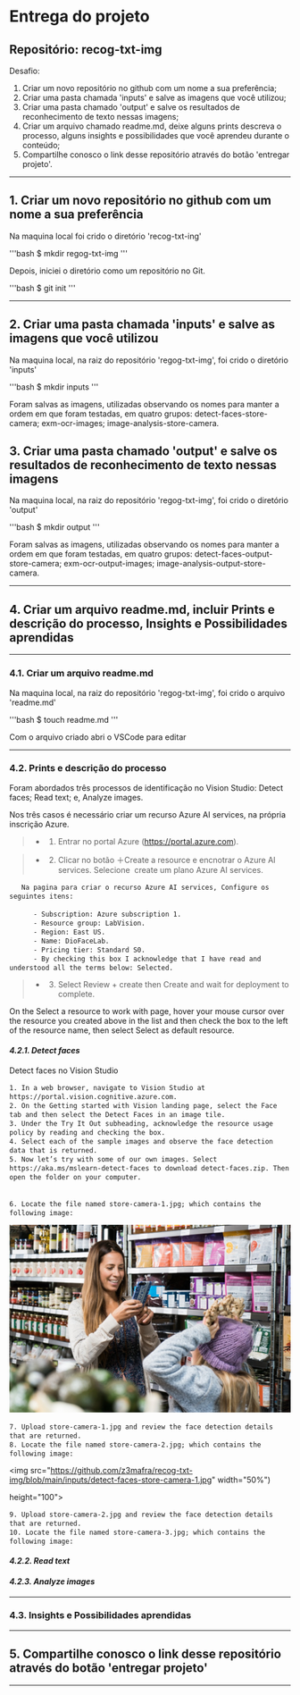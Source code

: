 # Entrega do projeto

## Repositório: recog-txt-img

Desafio:

1. Criar um novo repositório no github com um nome a sua preferência;  
2. Criar uma pasta chamada 'inputs' e salve as imagens que você utilizou;  
3. Criar uma pasta chamado 'output' e salve os resultados de reconhecimento de texto nessas imagens;  
4. Criar um arquivo chamado readme.md, deixe alguns prints descreva o processo, alguns insights e possibilidades que você aprendeu durante o conteúdo;  
5. Compartilhe conosco o link desse repositório através do botão 'entregar projeto'.  
  
-------

## 1. Criar um novo repositório no github com um nome a sua preferência  

Na maquina local foi crido o diretório 'recog-txt-ing'  

'''bash
$ mkdir regog-txt-img
'''  

Depois, iniciei o diretório como um repositório no Git.

'''bash
$ git init
'''

-------

## 2. Criar uma pasta chamada 'inputs' e salve as imagens que você utilizou  

Na maquina local, na raiz do repositório 'regog-txt-img', foi crido o diretório 'inputs'  

'''bash
$ mkdir inputs
'''  

Foram salvas as imagens, utilizadas observando os nomes para manter a ordem em que foram testadas, em quatro grupos: detect-faces-store-camera; exm-ocr-images; image-analysis-store-camera.  

## 3. Criar uma pasta chamado 'output' e salve os resultados de reconhecimento de texto nessas imagens  

Na maquina local, na raiz do repositório 'regog-txt-img', foi crido o diretório 'output'  

'''bash
$ mkdir output
'''  

Foram salvas as imagens, utilizadas observando os nomes para manter a ordem em que foram testadas, em quatro grupos: detect-faces-output-store-camera; exm-ocr-output-images; image-analysis-output-store-camera.  

-------

## 4. Criar um arquivo readme.md, incluir Prints e descrição do processo, Insights e Possibilidades aprendidas  

-------

### 4.1. Criar um arquivo readme.md  

Na maquina local, na raiz do repositório 'regog-txt-img', foi crido o arquivo 'readme.md'  

'''bash
$ touch readme.md
'''  

Com o arquivo criado abri o VSCode para editar

-------

### 4.2. Prints e descrição do processo  

Foram abordados três processos de identificação no Vision Studio: Detect faces; Read text; e, Analyze images.  

Nos três casos é necessário criar um recurso Azure AI services, na própria inscrição Azure.  

>- 1. Entrar no portal Azure (https://portal.azure.com).  

>- 2. Clicar no botão ＋Create a resource e encnotrar o Azure AI services. Selecione  create um plano Azure AI services.  

       Na pagina para criar o recurso Azure AI services, Configure os seguintes itens:  
       
          - Subscription: Azure subscription 1.  
          - Resource group: LabVision.  
          - Region: East US.  
          - Name: DioFaceLab.  
          - Pricing tier: Standard S0.  
          - By checking this box I acknowledge that I have read and understood all the terms below: Selected.  

>- 3. Select Review + create then Create and wait for deployment to complete.

On the Select a resource to work with page, hover your mouse cursor over the resource you created above in the list and then check the box to the left of the resource name, then select Select as default resource.



#### *4.2.1. Detect faces*  

Detect faces no Vision Studio  

    1. In a web browser, navigate to Vision Studio at https://portal.vision.cognitive.azure.com.  
    2. On the Getting started with Vision landing page, select the Face tab and then select the Detect Faces in an image tile.  
    3. Under the Try It Out subheading, acknowledge the resource usage policy by reading and checking the box.  
    4. Select each of the sample images and observe the face detection data that is returned.  
    5. Now let’s try with some of our own images. Select https://aka.ms/mslearn-detect-faces to download detect-faces.zip. Then open the folder on your computer.  


    6. Locate the file named store-camera-1.jpg; which contains the following image:  

![detect-faces-store-camera-1.jpg](https://github.com/z3mafra/recog-txt-img/blob/main/inputs/detect-faces-store-camera-1.jpg)

    7. Upload store-camera-1.jpg and review the face detection details that are returned.  
    8. Locate the file named store-camera-2.jpg; which contains the following image:  

<img src="https://github.com/z3mafra/recog-txt-img/blob/main/inputs/detect-faces-store-camera-1.jpg" width="50%")

height="100">       

    9. Upload store-camera-2.jpg and review the face detection details that are returned.  
    10. Locate the file named store-camera-3.jpg; which contains the following image:  
  
#### *4.2.2. Read text*  

#### *4.2.3. Analyze images*  

-------

### 4.3. Insights e Possibilidades aprendidas  

-------

## 5. Compartilhe conosco o link desse repositório através do botão 'entregar projeto'  
  
-------
